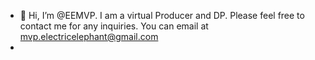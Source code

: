 - 👋 Hi, I’m @EEMVP. I am a virtual Producer and DP. Please feel free to contact me for any inquiries. You can email at mvp.electricelephant@gmail.com
- 
<!---
EEMVP/EEMVP is a ✨ special ✨ repository because its `README.md` (this file) appears on your GitHub profile.
You can click the Preview link to take a look at your changes.
--->
